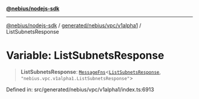 [**@nebius/nodejs-sdk**](../../../../../README.md)

***

[@nebius/nodejs-sdk](../../../../../README.md) / [generated/nebius/vpc/v1alpha1](../README.md) / ListSubnetsResponse

# Variable: ListSubnetsResponse

> **ListSubnetsResponse**: [`MessageFns`](../../../../../runtime/protos/core/interfaces/MessageFns.md)\<[`ListSubnetsResponse`](../interfaces/ListSubnetsResponse.md), `"nebius.vpc.v1alpha1.ListSubnetsResponse"`\>

Defined in: src/generated/nebius/vpc/v1alpha1/index.ts:6913
